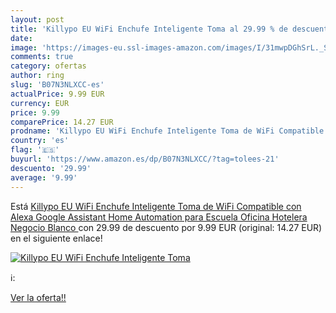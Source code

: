 ```yaml
---
layout: post
title: 'Killypo EU WiFi Enchufe Inteligente Toma al 29.99 % de descuento'
date: 
image: 'https://images-eu.ssl-images-amazon.com/images/I/31mwpDGhSrL._SL200_.jpg'
comments: true
category: ofertas
author: ring
slug: 'B07N3NLXCC-es'
actualPrice: 9.99 EUR
currency: EUR
price: 9.99
comparePrice: 14.27 EUR
prodname: 'Killypo EU WiFi Enchufe Inteligente Toma de WiFi Compatible con Alexa Google Assistant Home Automation para Escuela Oficina Hotelera Negocio Blanco '
country: 'es'
flag: '🇪🇸'
buyurl: 'https://www.amazon.es/dp/B07N3NLXCC/?tag=tolees-21'
descuento: '29.99'
average: '9.99'
---
```


Está [Killypo EU WiFi Enchufe Inteligente Toma de WiFi Compatible con Alexa Google Assistant Home Automation para Escuela Oficina Hotelera Negocio Blanco ](https://www.amazon.es/dp/B07N3NLXCC/?tag=tolees-21) con 29.99 de descuento por 9.99 EUR (original: 14.27 EUR) en el siguiente enlace!

[![Killypo EU WiFi Enchufe Inteligente Toma](https://images-eu.ssl-images-amazon.com/images/I/31mwpDGhSrL._SL200_.jpg)](https://www.amazon.es/dp/B07N3NLXCC/?tag=tolees-21)

ℹ️:


[Ver la oferta!!](https://www.amazon.es/dp/B07N3NLXCC/?tag=tolees-21)

